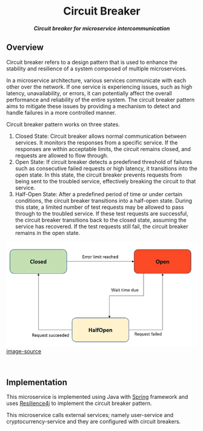 <h1 align="center">Circuit Breaker</h1>
<h5 align="center">Circuit breaker for microservice intercommunication</h5>

## Overview

Circuit breaker refers to a design pattern that is used to enhance the stability and resilience of a system composed of multiple microservices.

In a microservice architecture, various services communicate with each other over the network. If one service is experiencing issues, such as high latency, unavailability, or errors, it can potentially affect the overall performance and reliability of the entire system. The circuit breaker pattern aims to mitigate these issues by providing a mechanism to detect and handle failures in a more controlled manner.

Circuit breaker pattern works on three states.

1. Closed State: Circuit breaker allows normal communication between services. It monitors the responses from a specific service. If the responses are within acceptable limits, the circuit remains closed, and requests are allowed to flow through.
2. Open State: If circuit breaker detects a predefined threshold of failures such as consecutive failed requests or high latency, it transitions into the open state. In this state, the circuit breaker prevents requests from being sent to the troubled service, effectively breaking the circuit to that service.
3. Half-Open State: After a predefined period of time or under certain conditions, the circuit breaker transitions into a half-open state. During this state, a limited number of test requests may be allowed to pass through to the troubled service. If these test requests are successful, the circuit breaker transitions back to the closed state, assuming the service has recovered. If the test requests still fail, the circuit breaker remains in the open state.

![circuit-breaker-states.png](assets/circuit-breaker-states.png)
<br>
[image-source](https://medium.com/javarevisited/what-is-circuit-breaker-in-microservices-a94f95f5e5ae)

<br>

## Implementation

This microservice is implemented using Java with [Spring](https://spring.io/) framework and uses [Resilience4j](https://resilience4j.readme.io/docs) to implement the circuit breaker pattern.

This microservice calls external services; namely user-service and cryptocurrency-service and they are configured with circuit breakers.
